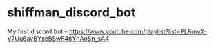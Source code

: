 # shiffman_discord_bot
My first discord bot - https://www.youtube.com/playlist?list=PLRqwX-V7Uu6avBYxeBSwF48YhAnSn_sA4

